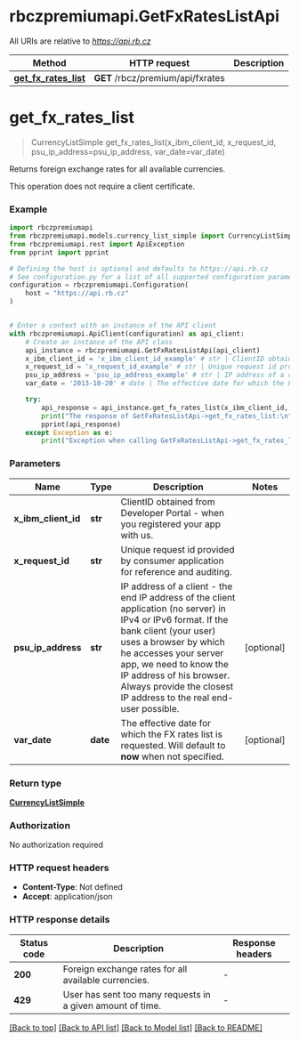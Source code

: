 # rbczpremiumapi.GetFxRatesListApi

All URIs are relative to *https://api.rb.cz*

Method | HTTP request | Description
------------- | ------------- | -------------
[**get_fx_rates_list**](GetFxRatesListApi.md#get_fx_rates_list) | **GET** /rbcz/premium/api/fxrates | 


# **get_fx_rates_list**
> CurrencyListSimple get_fx_rates_list(x_ibm_client_id, x_request_id, psu_ip_address=psu_ip_address, var_date=var_date)

Returns foreign exchange rates for all available currencies.

This operation does not require a client certificate.


### Example


```python
import rbczpremiumapi
from rbczpremiumapi.models.currency_list_simple import CurrencyListSimple
from rbczpremiumapi.rest import ApiException
from pprint import pprint

# Defining the host is optional and defaults to https://api.rb.cz
# See configuration.py for a list of all supported configuration parameters.
configuration = rbczpremiumapi.Configuration(
    host = "https://api.rb.cz"
)


# Enter a context with an instance of the API client
with rbczpremiumapi.ApiClient(configuration) as api_client:
    # Create an instance of the API class
    api_instance = rbczpremiumapi.GetFxRatesListApi(api_client)
    x_ibm_client_id = 'x_ibm_client_id_example' # str | ClientID obtained from Developer Portal - when you registered your app with us.
    x_request_id = 'x_request_id_example' # str | Unique request id provided by consumer application for reference and auditing.
    psu_ip_address = 'psu_ip_address_example' # str | IP address of a client - the end IP address of the client application (no server) in IPv4 or IPv6 format. If the bank client (your user) uses a browser by which he accesses your server app, we need to know the IP address of his browser. Always provide the closest IP address to the real end-user possible. (optional)
    var_date = '2013-10-20' # date | The effective date for which the FX rates list is requested. Will default to **now** when not specified. (optional)

    try:
        api_response = api_instance.get_fx_rates_list(x_ibm_client_id, x_request_id, psu_ip_address=psu_ip_address, var_date=var_date)
        print("The response of GetFxRatesListApi->get_fx_rates_list:\n")
        pprint(api_response)
    except Exception as e:
        print("Exception when calling GetFxRatesListApi->get_fx_rates_list: %s\n" % e)
```



### Parameters


Name | Type | Description  | Notes
------------- | ------------- | ------------- | -------------
 **x_ibm_client_id** | **str**| ClientID obtained from Developer Portal - when you registered your app with us. | 
 **x_request_id** | **str**| Unique request id provided by consumer application for reference and auditing. | 
 **psu_ip_address** | **str**| IP address of a client - the end IP address of the client application (no server) in IPv4 or IPv6 format. If the bank client (your user) uses a browser by which he accesses your server app, we need to know the IP address of his browser. Always provide the closest IP address to the real end-user possible. | [optional] 
 **var_date** | **date**| The effective date for which the FX rates list is requested. Will default to **now** when not specified. | [optional] 

### Return type

[**CurrencyListSimple**](CurrencyListSimple.md)

### Authorization

No authorization required

### HTTP request headers

 - **Content-Type**: Not defined
 - **Accept**: application/json

### HTTP response details

| Status code | Description | Response headers |
|-------------|-------------|------------------|
**200** | Foreign exchange rates for all available currencies. |  -  |
**429** | User has sent too many requests in a given amount of time. |  -  |

[[Back to top]](#) [[Back to API list]](../README.md#documentation-for-api-endpoints) [[Back to Model list]](../README.md#documentation-for-models) [[Back to README]](../README.md)

